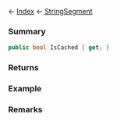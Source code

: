 ← [Index](Api-Index) ← [StringSegment](VRage.Game.ModAPI.Ingame.Utilities.StringSegment)

### Summary

```csharp
public bool IsCached { get; }
```

### Returns

### Example

### Remarks

